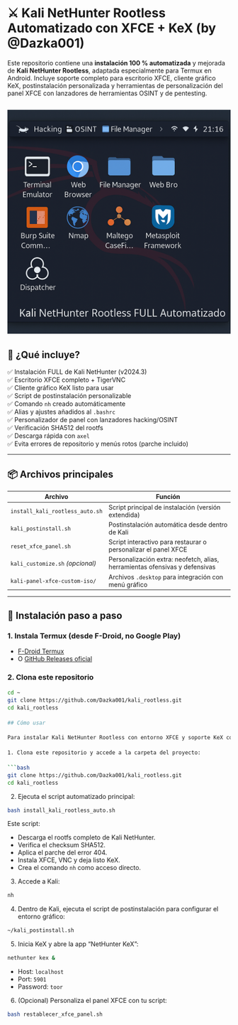 
# ⚔️ Kali NetHunter Rootless Automatizado con XFCE + KeX (by @Dazka001)

Este repositorio contiene una **instalación 100 % automatizada** y mejorada de **Kali NetHunter Rootless**, adaptada especialmente para Termux en Android. Incluye soporte completo para escritorio XFCE, cliente gráfico KeX, postinstalación personalizada y herramientas de personalización del panel XFCE con lanzadores de herramientas OSINT y de pentesting.

![Captura del escritorio XFCE personalizado](assents/file_00000000ff5061f89cb68632c15d719e.png)
---

## 🚀 ¿Qué incluye?

✅ Instalación FULL de Kali NetHunter (v2024.3)  
✅ Escritorio XFCE completo + TigerVNC  
✅ Cliente gráfico KeX listo para usar  
✅ Script de postinstalación personalizable  
✅ Comando `nh` creado automáticamente  
✅ Alias y ajustes añadidos al `.bashrc`  
✅ Personalizador de panel con lanzadores hacking/OSINT  
✅ Verificación SHA512 del rootfs  
✅ Descarga rápida con `axel`  
✅ Evita errores de repositorio y menús rotos (parche incluido)

---

## 📦 Archivos principales

| Archivo | Función |
|--------|--------|
| `install_kali_rootless_auto.sh` | Script principal de instalación (versión extendida) |
| `kali_postinstall.sh` | Postinstalación automática desde dentro de Kali |
| `reset_xfce_panel.sh` | Script interactivo para restaurar o personalizar el panel XFCE |
| `kali_customize.sh` *(opcional)* | Personalización extra: neofetch, alias, herramientas ofensivas y defensivas |
| `kali-panel-xfce-custom-iso/` | Archivos `.desktop` para integración con menú gráfico |

---

## 📲 Instalación paso a paso

### 1. Instala Termux (desde F-Droid, no Google Play)

- [F-Droid Termux](https://f-droid.org/packages/com.termux/)
- O [GitHub Releases oficial](https://github.com/termux/termux-app/releases)

### 2. Clona este repositorio

```bash
cd ~
git clone https://github.com/Dazka001/kali_rootless.git
cd kali_rootless

## Cómo usar

Para instalar Kali NetHunter Rootless con entorno XFCE y soporte KeX completamente personalizado, sigue los pasos a continuación:

1. Clona este repositorio y accede a la carpeta del proyecto:

```bash
git clone https://github.com/Dazka001/kali_rootless.git
cd kali_rootless
```

2. Ejecuta el script automatizado principal:

```bash
bash install_kali_rootless_auto.sh
```

Este script:
- Descarga el rootfs completo de Kali NetHunter.
- Verifica el checksum SHA512.
- Aplica el parche del error 404.
- Instala XFCE, VNC y deja listo KeX.
- Crea el comando `nh` como acceso directo.

3. Accede a Kali:

```bash
nh
```

4. Dentro de Kali, ejecuta el script de postinstalación para configurar el entorno gráfico:

```bash
~/kali_postinstall.sh
```

5. Inicia KeX y abre la app “NetHunter KeX”:

```bash
nethunter kex &
```

- Host: `localhost`
- Port: `5901`
- Password: `toor`

6. (Opcional) Personaliza el panel XFCE con tu script:

```bash
bash restablecer_xfce_panel.sh
```
